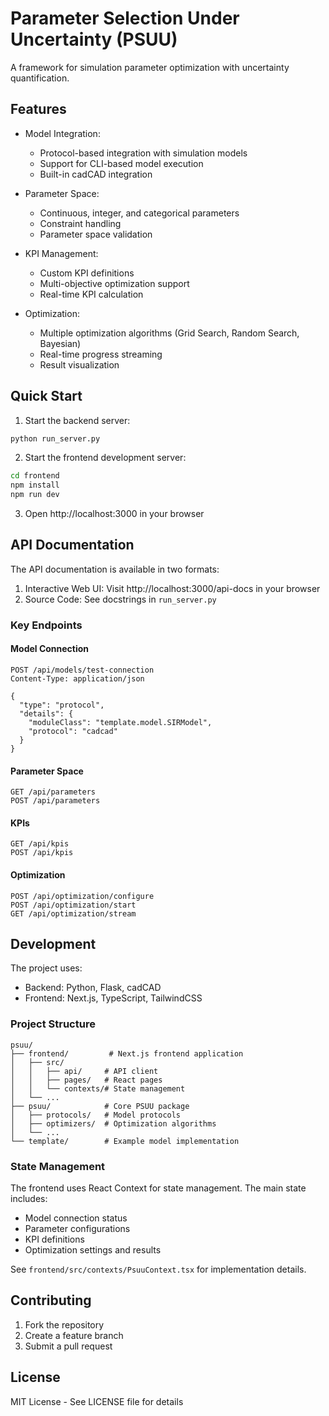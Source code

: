 # Parameter Selection Under Uncertainty (PSUU)

A framework for simulation parameter optimization with uncertainty quantification.

## Features

- Model Integration:
  - Protocol-based integration with simulation models
  - Support for CLI-based model execution
  - Built-in cadCAD integration

- Parameter Space:
  - Continuous, integer, and categorical parameters
  - Constraint handling
  - Parameter space validation

- KPI Management:
  - Custom KPI definitions
  - Multi-objective optimization support
  - Real-time KPI calculation

- Optimization:
  - Multiple optimization algorithms (Grid Search, Random Search, Bayesian)
  - Real-time progress streaming
  - Result visualization

## Quick Start

1. Start the backend server:
```bash
python run_server.py
```

2. Start the frontend development server:
```bash
cd frontend
npm install
npm run dev
```

3. Open http://localhost:3000 in your browser

## API Documentation

The API documentation is available in two formats:

1. Interactive Web UI: Visit http://localhost:3000/api-docs in your browser
2. Source Code: See docstrings in `run_server.py`

### Key Endpoints

#### Model Connection
```
POST /api/models/test-connection
Content-Type: application/json

{
  "type": "protocol",
  "details": {
    "moduleClass": "template.model.SIRModel",
    "protocol": "cadcad"
  }
}
```

#### Parameter Space
```
GET /api/parameters
POST /api/parameters
```

#### KPIs
```
GET /api/kpis
POST /api/kpis
```

#### Optimization
```
POST /api/optimization/configure
POST /api/optimization/start
GET /api/optimization/stream
```

## Development

The project uses:
- Backend: Python, Flask, cadCAD
- Frontend: Next.js, TypeScript, TailwindCSS

### Project Structure

```
psuu/
├── frontend/         # Next.js frontend application
│   ├── src/
│   │   ├── api/     # API client
│   │   ├── pages/   # React pages
│   │   └── contexts/# State management
│   └── ...
├── psuu/            # Core PSUU package
│   ├── protocols/   # Model protocols
│   ├── optimizers/  # Optimization algorithms
│   └── ...
└── template/        # Example model implementation
```

### State Management

The frontend uses React Context for state management. The main state includes:
- Model connection status
- Parameter configurations
- KPI definitions
- Optimization settings and results

See `frontend/src/contexts/PsuuContext.tsx` for implementation details.

## Contributing

1. Fork the repository
2. Create a feature branch
3. Submit a pull request

## License

MIT License - See LICENSE file for details

